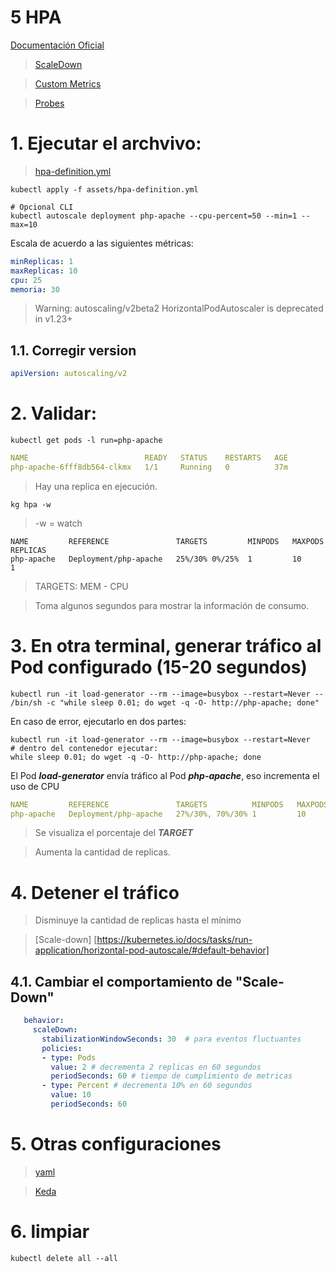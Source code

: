 
# 5 HPA  <!-- omit in TOC -->

[Documentación Oficial](https://kubernetes.io/docs/tasks/run-application/horizontal-pod-autoscale-walkthrough/)

> [ScaleDown](https://kubernetes.io/docs/tasks/run-application/horizontal-pod-autoscale/#configurable-scaling-behavior)

> [Custom Metrics](https://github.com/kubernetes-sigs/custom-metrics-apiserver)

> [Probes](https://kubernetes.io/docs/tasks/configure-pod-container/configure-liveness-readiness-startup-probes/#tcp-probes)

# 1. Ejecutar el archvivo:
> [hpa-definition.yml](./assets/hpa-definition.yml)

```vim
kubectl apply -f assets/hpa-definition.yml

# Opcional CLI
kubectl autoscale deployment php-apache --cpu-percent=50 --min=1 --max=10
```
Escala de acuerdo a las siguientes métricas:
```yaml
minReplicas: 1
maxReplicas: 10
cpu: 25
memoria: 30
```
> Warning: autoscaling/v2beta2 HorizontalPodAutoscaler is deprecated in v1.23+

## 1.1. Corregir version
```yaml
apiVersion: autoscaling/v2
```
# 2. Validar:
```vim
kubectl get pods -l run=php-apache
```
```yaml
NAME                          READY   STATUS    RESTARTS   AGE
php-apache-6fff8db564-clkmx   1/1     Running   0          37m
```
> Hay una replica en ejecución.

```vim
kg hpa -w
```
> -w = watch

```vim
NAME         REFERENCE               TARGETS         MINPODS   MAXPODS   REPLICAS
php-apache   Deployment/php-apache   25%/30% 0%/25%  1         10        1
```

> TARGETS: MEM - CPU

> Toma algunos segundos para mostrar la información de consumo.

# 3. En otra terminal, generar tráfico al Pod configurado (15-20 segundos)
```vim
kubectl run -it load-generator --rm --image=busybox --restart=Never -- /bin/sh -c "while sleep 0.01; do wget -q -O- http://php-apache; done"
```
En caso de error, ejecutarlo en dos partes:

```vim
kubectl run -it load-generator --rm --image=busybox --restart=Never
# dentro del contenedor ejecutar:
while sleep 0.01; do wget -q -O- http://php-apache; done
```

El Pod ***load-generator*** envía tráfico al Pod ***php-apache***, eso incrementa el uso de CPU


```yaml
NAME         REFERENCE               TARGETS          MINPODS   MAXPODS   REPLICAS
php-apache   Deployment/php-apache   27%/30%, 70%/30% 1         10        6
```
> Se visualiza el porcentaje del ***TARGET***

> Aumenta la cantidad de replicas.

# 4. Detener el tráfico
> Disminuye la cantidad de replicas hasta el mínimo

> [Scale-down] [https://kubernetes.io/docs/tasks/run-application/horizontal-pod-autoscale/#default-behavior]
## 4.1. Cambiar el comportamiento de "Scale-Down"
```yaml
   behavior:
     scaleDown:
       stabilizationWindowSeconds: 30  # para eventos fluctuantes
       policies:
       - type: Pods
         value: 2 # decrementa 2 replicas en 60 segundos
         periodSeconds: 60 # tiempo de cumplimiento de metricas
       - type: Percent # decrementa 10% en 60 segundos
         value: 10
         periodSeconds: 60
```

# 5. Otras configuraciones
> [yaml](./assets/hpa-metrics-yaml)

> [Keda](https://keda.sh/docs/2.8/scalers/)


# 6. limpiar

```vim
kubectl delete all --all
```
